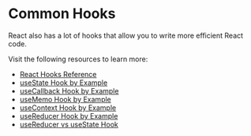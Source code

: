 # Common Hooks

React also has a lot of hooks that allow you to write more efficient React code.

Visit the following resources to learn more:

- [React Hooks Reference](https://reactjs.org/docs/hooks-reference.html#usereducer)
- [useState Hook by Example](https://reactjs.org/docs/hooks-state.html)
- [useCallback Hook by Example](https://www.robinwieruch.de/react-usecallback-hook/)
- [useMemo Hook by Example](https://www.robinwieruch.de/react-usememo-hook/)
- [useContext Hook by Example](https://www.robinwieruch.de/react-usecontext-hook/)
- [useReducer Hook by Example](https://www.robinwieruch.de/react-usereducer-hook/)
- [useReducer vs useState Hook](https://www.robinwieruch.de/react-usereducer-vs-usestate/)
